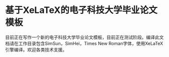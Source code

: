 # 基于XeLaTeX的电子科技大学毕业论文模板
目前正在写作一个新的电子科技大学毕业论文模板，目前正在测试阶段。编译此文档请在工作目录包含SimSun，SimHei，Times New Roman字体，使用XeLaTeX引擎编译。欢迎各类技术支援。

